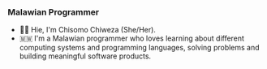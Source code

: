 ### Malawian Programmer

- 👋&#127997;  Hie, I'm Chisomo Chiweza (She/Her).
- 🇲🇼  I'm a Malawian programmer who loves learning about different computing systems and programming languages, solving problems and building meaningful software products. 
 
